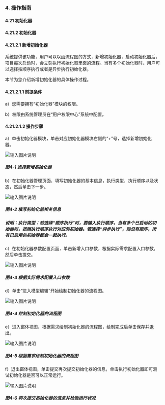 ### 4. 操作指南

#### 4.21 初始化器

#### 4.21.2 初始化器

#### 4.21.2.1 新增初始化器

系统提供该功能，用户可以以画流程图的方式，新增初始化器，启动初始化器后，项目每次启动时，会立刻执行初始化器里面的流程。当有多个初始化器时，用户可以选择按顺序执行或者是异步执行初始化器。

本节为您介绍新增初始化器的具体操作过程。

#### 4.21.2.1.1 前提条件

a）您需要拥有“初始化器”模块的权限。

b）权限由系统管理员在“用户权限中心”系统中配置。

#### 4.21.2.1.2 操作步骤

a）单击初始化器模块，单击对应初始化器模块右侧的“+”号，选择新增初始化器。

![输入图片说明](../../../../../images/SoFlu%EF%BC%88%E5%90%8E%E7%AB%AF%EF%BC%89%E5%BC%80%E5%8F%91%E5%B9%B3%E5%8F%B0/1.%20%E6%9C%80%E6%96%B0%E7%89%88%E6%9C%AC%20-%20%E6%9B%B4%E6%96%B0%E6%97%A5%E6%9C%9F%20-%202022.10.08/4.%20%E6%93%8D%E4%BD%9C%E6%8C%87%E5%8D%97/21.%20%E5%88%9D%E5%A7%8B%E5%8C%96%E5%99%A8/2.%20%E5%88%9D%E5%A7%8B%E5%8C%96%E5%99%A8/image.png)

##### 图4-1 选择新增初始化器

b）在初始化器管理页面，填写初始化器的基本信息，执行类型，执行顺序以及状态，然后单击下一步。

![输入图片说明](../../../../../images/SoFlu%EF%BC%88%E5%90%8E%E7%AB%AF%EF%BC%89%E5%BC%80%E5%8F%91%E5%B9%B3%E5%8F%B0/1.%20%E6%9C%80%E6%96%B0%E7%89%88%E6%9C%AC%20-%20%E6%9B%B4%E6%96%B0%E6%97%A5%E6%9C%9F%20-%202022.10.08/4.%20%E6%93%8D%E4%BD%9C%E6%8C%87%E5%8D%97/21.%20%E5%88%9D%E5%A7%8B%E5%8C%96%E5%99%A8/2.%20%E5%88%9D%E5%A7%8B%E5%8C%96%E5%99%A8/4-2.png)

##### 图4-2 填写初始化器相关信息

##### 说明：执行类型：若选择“顺序执行”时，要输入执行顺序，当有多个已启动的初始器时，按照执行顺序执行对应的初始器。若选择“异步执行”，则没有顺序，所有已启用的初始器都会一起执行。

c）在初始化器参数配置页面，单击新增入口参数，根据实际需求配置入口参数，然后单击提交。

![输入图片说明](../../../../../images/SoFlu%EF%BC%88%E5%90%8E%E7%AB%AF%EF%BC%89%E5%BC%80%E5%8F%91%E5%B9%B3%E5%8F%B0/1.%20%E6%9C%80%E6%96%B0%E7%89%88%E6%9C%AC%20-%20%E6%9B%B4%E6%96%B0%E6%97%A5%E6%9C%9F%20-%202022.10.08/4.%20%E6%93%8D%E4%BD%9C%E6%8C%87%E5%8D%97/21.%20%E5%88%9D%E5%A7%8B%E5%8C%96%E5%99%A8/2.%20%E5%88%9D%E5%A7%8B%E5%8C%96%E5%99%A8/4-3.png)

##### 图4-3 根据实际需求配置入口参数

d）单击“进入模型编辑”开始绘制初始化器的流程图。

![输入图片说明](../../../../../images/SoFlu%EF%BC%88%E5%90%8E%E7%AB%AF%EF%BC%89%E5%BC%80%E5%8F%91%E5%B9%B3%E5%8F%B0/1.%20%E6%9C%80%E6%96%B0%E7%89%88%E6%9C%AC%20-%20%E6%9B%B4%E6%96%B0%E6%97%A5%E6%9C%9F%20-%202022.10.08/4.%20%E6%93%8D%E4%BD%9C%E6%8C%87%E5%8D%97/21.%20%E5%88%9D%E5%A7%8B%E5%8C%96%E5%99%A8/2.%20%E5%88%9D%E5%A7%8B%E5%8C%96%E5%99%A8/4-4.png)

##### 图4-4 绘制初始化器的流程图

e）进入窗体视图，根据需求绘制初始化器的流程图，绘制完成后单击保存并退出。

![输入图片说明](../../../../../images/SoFlu%EF%BC%88%E5%90%8E%E7%AB%AF%EF%BC%89%E5%BC%80%E5%8F%91%E5%B9%B3%E5%8F%B0/1.%20%E6%9C%80%E6%96%B0%E7%89%88%E6%9C%AC%20-%20%E6%9B%B4%E6%96%B0%E6%97%A5%E6%9C%9F%20-%202022.10.08/4.%20%E6%93%8D%E4%BD%9C%E6%8C%87%E5%8D%97/21.%20%E5%88%9D%E5%A7%8B%E5%8C%96%E5%99%A8/2.%20%E5%88%9D%E5%A7%8B%E5%8C%96%E5%99%A8/4-5.png)

##### 图4-5 根据需求绘制初始化器的流程图

f）退出窗体视图，单击提交再次提交初始化器的信息，单击执行初始化器即可测试初始化器是否可以正常运行。

![输入图片说明](../../../../../images/SoFlu%EF%BC%88%E5%90%8E%E7%AB%AF%EF%BC%89%E5%BC%80%E5%8F%91%E5%B9%B3%E5%8F%B0/1.%20%E6%9C%80%E6%96%B0%E7%89%88%E6%9C%AC%20-%20%E6%9B%B4%E6%96%B0%E6%97%A5%E6%9C%9F%20-%202022.10.08/4.%20%E6%93%8D%E4%BD%9C%E6%8C%87%E5%8D%97/21.%20%E5%88%9D%E5%A7%8B%E5%8C%96%E5%99%A8/2.%20%E5%88%9D%E5%A7%8B%E5%8C%96%E5%99%A8/4-6.png)

##### 图4-6 再次提交初始化器的信息并检验运行状况
